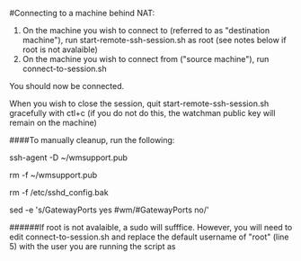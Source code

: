 #Connecting to a machine behind NAT:

1. On the machine you wish to connect to (referred to as "destination machine"), run start-remote-ssh-session.sh as root (see notes below if root is not avalaible)
2. On the machine you wish to connect from ("source machine"), run connect-to-session.sh

You should now be connected.

When you wish to close the session, quit start-remote-ssh-session.sh gracefully with ctl+c (if you do not do this, the watchman public key will remain on the machine)

####To manually cleanup, run the following:

ssh-agent -D ~/wmsupport.pub

rm -f ~/wmsupport.pub

rm -f /etc/sshd_config.bak

sed -e 's/GatewayPorts yes #wm/#GatewayPorts no/'
	
######If root is not avalaible, a sudo will sufffice.  However, you will need to edit connect-to-session.sh and replace the default username of "root" (line 5) with the user you are running the script as 

